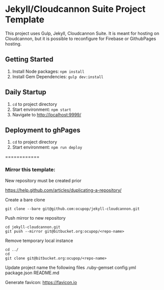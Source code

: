 # Jekyll/Cloudcannon Suite Project Template #

This project uses Gulp, Jekyll, Cloudcannon Suite. It is meant for hosting on Cloudcannon, but it is possible to reconfigure for Firebase or GithubPages hosting.

## Getting Started ##
1. Install Node packages: `npm install`
2. Install Gem Dependencies: `gulp dev:install`


## Daily Startup ##
1. `cd` to project directory
2. Start environment: `npm start`
3. Navigate to [http://localhost:9999/](http://localhost:9999/)

## Deployment to ghPages ##
1. `cd` to project directory
2. Start environment: `npm run deploy`


============

### Mirror this template: ###
New repository must be created prior

https://help.github.com/articles/duplicating-a-repository/

Create a bare clone

`git clone --bare git@github.com:ocupop/jekyll-cloudcannon.git`

Push mirror to new repository

```
cd jekyll-cloudcannon.git
git push --mirror git@bitbucket.org:ocupop/<repo-name>
```

Remove temporary local instance

```
cd ../
cd
git clone git@bitbucket.org:ocupop/<repo-name>
```
Update project name the following files
.ruby-gemset
config.yml
package.json
README.md

Generate favicon: https://favicon.io